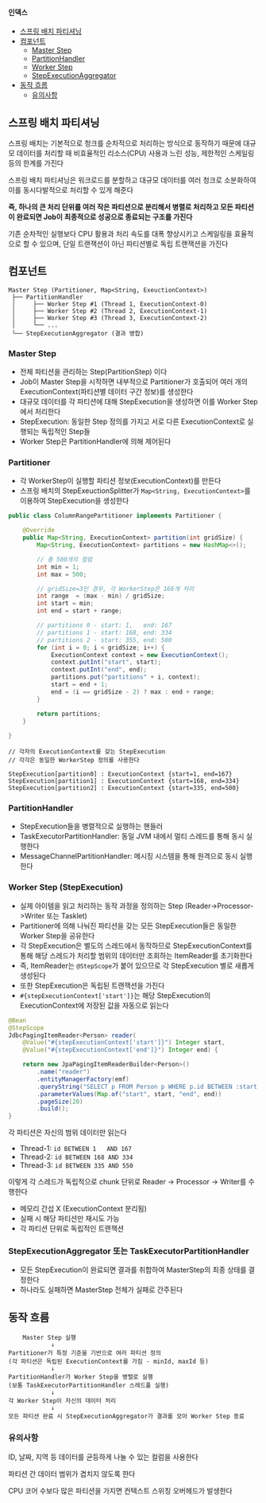 #### 인덱스
- [스프링 배치 파티셔닝](#스프링-배치-파티셔닝)
- [컴포넌트](#컴포넌트)
  - [Master Step](#master-step)
  - [PartitionHandler](#partitionhandler)
  - [Worker Step](#worker-step)
  - [StepExecutionAggregator](#stepexecutionaggregator)
- [동작 흐름](#동작-흐름)
  - [유의사항](#유의사항)


## 스프링 배치 파티셔닝

스프링 배치는 기본적으로 청크를 순차적으로 처리하는 방식으로 동작하기 때문에 대규모 데이터를 처리할 때 비효율적인 리소스(CPU) 사용과 느린 성능, 제한적인 스케일링 등의 한계를 가진다

스프링 배치 파티셔닝은 워크로드를 분할하고 대규모 데이터를 여러 청크로 소분화하여 이를 동시다발적으로 처리할 수 있게 해준다

**즉, 하나의 큰 처리 단위를 여러 작은 파티션으로 분리해서 병렬로 처리하고 모든 파티션이 완료되면 Job이 최종적으로 성공으로 종료되는 구조를 가진다**

기존 순차적인 실행보다 CPU 활용과 처리 속도를 대폭 향상시키고 스케일링을 효율적으로 할 수 있으며, 단일 트랜잭션이 아닌 파티션별로 독립 트랜잭션을 가진다


## 컴포넌트

```text
Master Step (Partitioner, Map<String, ExeuctionContext>)
 ├── PartitionHandler
 │     ├── Worker Step #1 (Thread 1, ExecutionContext-0)
 │     ├── Worker Step #2 (Thread 2, ExecutionContext-1)
 │     ├── Worker Step #3 (Thread 3, ExecutionContext-2)
 │     └── ...
 └── StepExecutionAggregator (결과 병합)
```

### Master Step
- 전체 파티션을 관리하는 Step(PartitionStep) 이다
- Job이 Master Step을 시작하면 내부적으로 Partitioner가 호출되어 여러 개의 ExecutionContext(파티션별 데이터 구간 정보)를 생성한다
- 대규모 데이터를 각 파티션에 대해 StepExecution을 생성하면 이를 Worker Step에서 처리한다
- StepExecution: 동일한 Step 정의를 가지고 서로 다른 ExecutionContext로 실행되는 독립적인 Step들
- Worker Step은 PartitionHandler에 의해 제어된다

### Partitioner
- 각 WorkerStep이 실행할 파티션 정보(ExecutionContext)를 만든다
- 스프링 배치의 StepExeuctionSplitter가 `Map<String, ExecutionContext>`를 이용하여 StepExecution을 생성한다

```java
public class ColumnRangePartitioner implements Partitioner {

    @Override
    public Map<String, ExecutionContext> partition(int gridSize) {
        Map<String, ExecutionContext> partitions = new HashMap<>();

		// 총 500개의 컬럼
        int min = 1;
        int max = 500;

		// gridSize=3인 경우, 각 WorkerStep은 166개 처리
        int range  = (max - min) / gridSize;
        int start = min;
        int end = start + range;

		// partitions 0 - start: 1,   end: 167
		// partitions 1 - start: 168, end: 334
		// partitions 2 - start: 355, end: 500
        for (int i = 0; i < gridSize; i++) {
            ExecutionContext context = new ExecutionContext();
            context.putInt("start", start);
            context.putInt("end", end);
            partitions.put("partitions" + i, context);
            start = end + 1;
            end = (i == gridSize - 2) ? max : end + range;
        }

        return partitions;
    }
    
}
```

```text
// 각자의 ExecutionContext를 갖는 StepExecution
// 각각은 동일한 WorkerStep 정의를 사용한다 

StepExecution[partition0] : ExecutionContext {start=1, end=167}
StepExecution[partition1] : ExecutionContext {start=168, end=334}
StepExecution[partition2] : ExecutionContext {start=335, end=500}
```

### PartitionHandler
- StepExecution들을 병렬적으로 실행하는 핸들러
- TaskExecutorPartitionHandler: 동일 JVM 내에서 멀티 스레드를 통해 동시 실행한다
- MessageChannelPartitionHandler: 메시징 시스템을 통해 원격으로 동시 실행한다

### Worker Step (StepExecution)
- 실제 아이템을 읽고 처리하는 동작 과정을 정의하는 Step (Reader->Processor->Writer 또는 Tasklet)
- Partitioner에 의해 나눠진 파티션을 갖는 모든 StepExecution들은 동일한 Worker Step을 공유한다
- 각 StepExecution은 별도의 스레드에서 동작하므로 StepExecutionContext를 통해 해당 스레드가 처리할 범위의 데이터만 조회하는 ItemReader를 초기화한다
- 즉, ItemReader는 `@StepScope`가 붙어 있으므로 각 StepExecution 별로 새롭게 생성된다
- 또한 StepExecution은 독립된 트랜잭션을 가진다
- `#{stepExecutionContext['start']}`는 해당 StepExecution의 ExecutionContext에 저장된 값을 자동으로 읽는다

```java
@Bean
@StepScope
JdbcPagingItemReader<Person> reader(
    @Value("#{stepExecutionContext['start']}") Integer start,
    @Value("#{stepExecutionContext['end']}") Integer end) {

	return new JpaPagingItemReaderBuilder<Person>()
		.name("reader")
		.entityManagerFactory(emf)
		.queryString("SELECT p FROM Person p WHERE p.id BETWEEN :start AND :end")
		.parameterValues(Map.of("start", start, "end", end))
		.pageSize(20)
		.build();
}
```

각 파티션은 자신의 범위 데이터만 읽는다
- Thread-1: `id BETWEEN 1   AND 167`
- Thread-2: `id BETWEEN 168 AND 334`
- Thread-3: `id BETWEEN 335 AND 550`

이렇게 각 스레드가 독립적으로 chunk 단위로 Reader -> Processor -> Writer를 수행한다
- 메모리 간섭 X (ExecutionContext 분리됨)
- 실패 시 해당 파티션만 재시도 가능
- 각 파티션 단위로 독립적인 트랜잭션

### StepExecutionAggregator 또는 TaskExecutorPartitionHandler
- 모든 StepExecution이 완료되면 결과를 취합하여 MasterStep의 최종 상태를 결정한다
- 하나라도 실패하면 MasterStep 전체가 실패로 간주된다


## 동작 흐름

```text
    Master Step 실행
            ↓
Partitioner가 특정 기준을 기반으로 여러 파티션 정의
(각 파티션은 독립된 ExecutionContext를 가짐 - minId, maxId 등)
            ↓
PartitionHandler가 Worker Step을 병렬로 실행
(보통 TaskExecutorPartitionHandler 스레드풀 실행)
            ↓
각 Worker Step이 자신의 데이터 처리
            ↓
모든 파티션 완료 시 StepExecutionAggregator가 결과를 모아 Worker Step 종료
```

### 유의사항

ID, 날짜, 지역 등 데이터를 균등하게 나눌 수 있는 컬럼을 사용한다

파티션 간 데이터 범위가 겹치지 않도록 한다

CPU 코어 수보다 많은 파티션을 가지면 컨텍스트 스위칭 오버헤드가 발생한다


